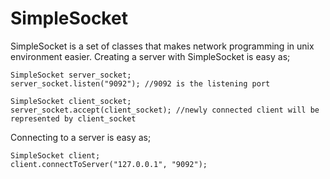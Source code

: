 # SimpleSocket
SimpleSocket is a set of classes that makes network programming in unix environment easier. Creating a server with SimpleSocket is easy as;
```
SimpleSocket server_socket;
server_socket.listen("9092"); //9092 is the listening port

SimpleSocket client_socket;
server_socket.accept(client_socket); //newly connected client will be represented by client_socket
```

Connecting to a server is easy as;

```
SimpleSocket client;
client.connectToServer("127.0.0.1", "9092");
```

